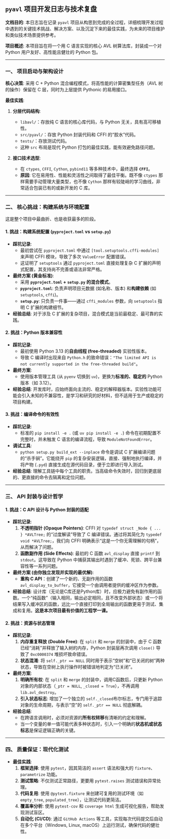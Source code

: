 ## `pyavl` 项目开发日志与技术复盘

**文档目的**: 本日志旨在记录 `pyavl` 项目从构思到完成的全过程，详细梳理开发过程中遇到的关键技术挑战、解决方案、以及沉淀下来的最佳实践，为未来的项目维护和类似技术场景提供参考。

**项目概述**: 本项目旨在将一个用 C 语言实现的核心 AVL 树算法库，封装成一个对 Python 用户友好、高性能且健壮的 Python 包。

---

### 一、 项目启动与架构设计

**核心决策**:
采用 C + Python 混合编程模式，将高性能的计算密集型任务（AVL 树的操作）保留在 C 层，同时为上层提供 Pythonic 的易用接口。

**最佳实践**:
1.  **分层代码结构**:
    * `libavl/`：存放纯 C 语言的核心库代码，与 Python 无关，具有高可移植性。
    * `src/pyavl/`：存放 Python 封装代码和 CFFI 的“胶水”代码。
    * `tests/`：存放测试代码。
    * 这种 `src` 布局是现代 Python 打包的最佳实践，能有效避免路径问题。

2.  **接口技术选型**:
    * 在 `ctypes`, `CFFI`, `Cython`, `pybind11` 等多种技术中，最终选择 **`CFFI`**。
    * **原因**: 它在易用性、性能和灵活性之间取得了最佳平衡。既不像 `ctypes` 那样需要手动管理大量类型，也不像 `Cython` 那样有较陡峭的学习曲线，非常适合包装已有的或新开发的 C 库。

---

### 二、 核心挑战：构建系统与环境配置

这是整个项目中最曲折、也是收获最多的阶段。

#### 1. 挑战：构建系统配置 (`pyproject.toml` vs `setup.py`)
* **踩坑记录**:
    * 最初尝试在 `pyproject.toml` 中通过 `[tool.setuptools.cffi-modules]` 来声明 CFFI 模块，导致了多次 `ValueError` 配置错误。
    * 这证明了 `setuptools` 通过 `pyproject.toml` 直接处理复杂 C 扩展的声明式配置，其支持尚不完善或语法非常严格。
* **最终方案 (黄金标准)**:
    * 采用 **`pyproject.toml` + `setup.py` 的混合模式**。
    * **`pyproject.toml`**: 负责声明项目元数据 (如名称、版本) 和**构建依赖** (如 `setuptools`, `cffi`)。
    * **`setup.py`**: 只负责一件事——通过 `cffi_modules` 参数，向 `setuptools` 指明 C 扩展的构建细节。
* **经验总结**: 对于涉及 C 扩展的复杂项目，混合模式是当前最稳定、最可靠的实践。

#### 2. 挑战：Python 版本兼容性
* **踩坑记录**:
    * 最初使用 Python 3.13 的**自由线程 (free-threaded)** 实验性版本。
    * 导致 C 编译时出现来自 `Python.h` 的致命错误：`"The limited API is not currently supported in the free-threaded build"`。
* **最终方案**:
    * 使用版本管理工具 (从 `pyenv` 切换到 `uv`)，更换为**标准的、稳定的** Python 版本（如 3.12）。
* **经验总结**: 开发库时，应始终面向主流的、稳定的解释器版本。实验性功能可能会引入未知的不兼容性，是学习和研究的好材料，但不适用于生产或稳定的项目构建。

#### 3. 挑战：编译命令的有效性
* **踩坑记录**:
    * 标准的 `pip install -e .` (或 `uv pip install -e .`) 命令在初期配置不完整时，并未触发 C 语言的编译流程，导致 `ModuleNotFoundError`。
* **调试工具**:
    * `python setup.py build_ext --inplace` 命令是调试 C 扩展编译问题的“杀手锏”。它能绕开 `pip` 的复杂安装逻辑，直接、强制地执行编译，并将产物 (`.pyd`) 直接生成在源代码目录，便于立即进行导入测试。
* **经验总结**: 理解工具链中每个工具的职责。当高级命令失效时，回归到更底层的、更直接的命令去隔离和定位问题。

---

### 三、 API 封装与设计哲学

#### 1. 挑战：C API 设计与 Python 封装的适配
* **踩坑记录**:
    1.  **不透明指针 (Opaque Pointers)**: CFFI 对 `typedef struct _Node { ... } *AVLTree;` 的“过度解读”导致了 C 编译错误。通过将其简化为 `typedef void *AVLTree;`，我们向 CFFI 明确表示“这是一个你无需理解的句柄”，从而解决了问题。
    2.  **函数副作用 (Side Effects)**: 最初的 C 函数 `avl_display` 直接 `printf` 到 `stdout`。这导致在 Python 中捕获其输出时遇到了缓冲、死锁、跨平台兼容性等一系列问题。
* **最终方案 (由你独立发现并实现的最优解)**:
    * **重构 C API**：创建了一个新的、无副作用的函数 `avl_display_to_buffer`，它接受一个由调用者提供的缓冲区作为参数。
* **经验总结**: 设计库（无论是C库还是Python库）时，应极力避免有副作用的函数。一个“纯函数”（输入相同，输出必定相同，且不改变外部状态）或一个将结果写入缓冲区的函数，远比一个直接打印到全局输出的函数更易于测试、集成和复用。**这是本次项目最有价值的工程学一课。**

#### 2. 挑战：资源与状态管理
* **踩坑记录**:
    1.  **内存重复释放 (Double Free)**: 在 `split` 和 `merge` 的封装中，由于 C 函数已经“消耗”并释放了输入树的内存，Python 封装层再次调用 `close()` 导致了 `0xc0000374` 堆损坏致命错误。
    2.  **状态混淆**: 将 `self._ptr == NULL` 同时用于表示“空树”和“已关闭的树”两种状态，导致在空树上执行操作时被错误地判定为“已关闭”。
* **最终方案**:
    1.  **明确所有权**: 在 `split` 和 `merge` 的封装中，调用C函数后，只更新 Python 对象的内部状态（`_ptr = NULL`, `_closed = True`），不再调用 `lib.avl_destroy`。
    2.  **引入状态标志**: 增加了一个独立的 `self._closed`布尔标志，专门用于追踪对象的生命周期，与表示“空”的 `self._ptr == NULL` 彻底解耦。
* **经验总结**:
    * 在跨语言调用时，必须对资源的**所有权转移**有清晰的约定和理解。
    * 当一个变量的单一值可能代表多种状态时，引入一个明确的**状态机或状态标志**是保证逻辑正确的关键。

---

### 四、 质量保证：现代化测试

* **最佳实践**:
    1.  **框架选择**: 使用 `pytest`，因其简洁的 `assert` 语法和强大的 `fixture`、`parametrize` 功能。
    2.  **测试策略**: 不仅测试正常路径，更要用 `pytest.raises` 测试错误和异常处理。
    3.  **代码复用**: 使用 `@pytest.fixture` 来创建可复用的测试环境（如 `empty_tree`, `populated_tree`），让测试代码更简洁。
    4.  **覆盖率分析**: 使用 `pytest-cov` 和 `coverage html` 生成可视化报告，帮助发现测试盲区。
    5.  **自动化 (CI/CD)**: 通过 `GitHub Actions` 等工具，实现每次代码提交后自动在多个平台（Windows, Linux, macOS）上运行测试，确保代码的健壮性。


